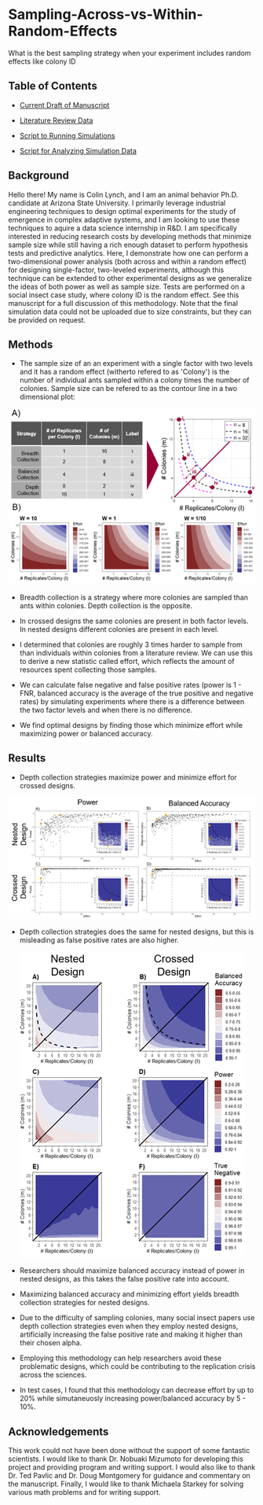 # Sampling-Across-vs-Within-Random-Effects
What is the best sampling strategy when your experiment includes random effects like colony ID

## Table of Contents 

* [Current Draft of Manuscript](https://github.com/colinmichaellynch/Sampling-Across-vs-Within-Random-Effects/blob/main/Balancing%20samples%20within%20and%20among%20groups%20in%20the%20design%20of%20experiments%20from%20a%20social%20insect%20research%20context.docx)

* [Literature Review Data](https://github.com/colinmichaellynch/Sampling-Across-vs-Within-Random-Effects/blob/main/SocInsectSampSize.csv)

* [Script to Running Simulations](https://github.com/colinmichaellynch/Sampling-Across-vs-Within-Random-Effects/blob/main/simulateExperiments.m)

* [Script for Analyzing Simulation Data](https://github.com/colinmichaellynch/Sampling-Across-vs-Within-Random-Effects/blob/main/finalGraphs.R) 

## Background

Hello there! My name is Colin Lynch, and I am an animal behavior Ph.D. candidate at Arizona State University. I primarily leverage industrial engineering techniques to design optimal experiments for the study of emergence in complex adaptive systems, and I am looking to use these techniques to aquire a data science internship in R&D. I am specifically interested in reducing research costs by developing methods that minimize sample size while still having a rich enough dataset to perform hypothesis tests and predictive analytics. Here, I demonstrate how one can perform a two-dimensional power analysis (both across and within a random effect) for designing single-factor, two-leveled experiments, although this technique can be extended to other experimental designs as we generalize the ideas of both power as well as sample size. Tests are performed on a social insect case study, where colony ID is the random effect. See this manuscript for a full discussion of this methodology. Note that the final simulation data could not be uploaded due to size constraints, but they can be provided on request. 

## Methods

* The sample size of an an experiment with a single factor with two levels and it has a random effect (witherto refered to as 'Colony') is the number of individual ants sampled within a colony times the number of colonies. Sample size can be refered to as the contour line in a two dimensional plot: 

<p align="center">
  <img src=/Images/explainingEffort.png>
</p>

* Breadth collection is a strategy where more colonies are sampled than ants within colonies. Depth collection is the opposite. 

* In crossed designs the same colonies are present in both factor levels. In nested designs different colonies are present in each level. 

* I determined that colonies are roughly 3 times harder to sample from than individuals within colonies from a literature review. We can use this to derive a new statistic called effort, which reflects the amount of resources spent collecting those samples. 

* We can calculate false negative and false positive rates (power is 1 - FNR, balanced accuracy is the average of the true positive and negative rates) by simulating experiments where there is a difference between the two factor levels and when there is no difference. 

* We find optimal designs by finding those which minimize effort while maximizing power or balanced accuracy. 

## Results 

* Depth collection strategies maximize power and minimize effort for crossed designs. 

<p align="center">
  <img src=/Images/optimizationStep.png>
</p>

* Depth collection strategies does the same for nested designs, but this is misleading as false positive rates are also higher. 

<p align="center">
  <img src=/Images/falsePosRate.png>
</p>

* Researchers should maximize balanced accuracy instead of power in nested designs, as this takes the false positive rate into account. 

* Maximizing balanced accuracy and minimizing effort yields breadth collection strategies for nested designs. 

* Due to the difficulty of sampling colonies, many social insect papers use depth collection strategies even when they employ nested designs, artificially increasing the false positive rate and making it higher than their chosen alpha. 

* Employing this methodology can help researchers avoid these problematic designs, which could be contributing to the replication crisis across the sciences. 

* In test cases, I found that this methodology can decrease effort by up to 20% while simutaneuosly increasing power/balanced accuracy by 5 - 10%. 

## Acknowledgements

This work could not have been done without the support of some fantastic scientists. I would like to thank Dr. Nobuaki Mizumoto for developing this project and providing program and writing support. I would also like to thank Dr. Ted Pavlic and Dr. Doug Montgomery for guidance and commentary on the manuscript. Finally, I would like to thank Michaela Starkey for solving various math problems and for writing support. 
